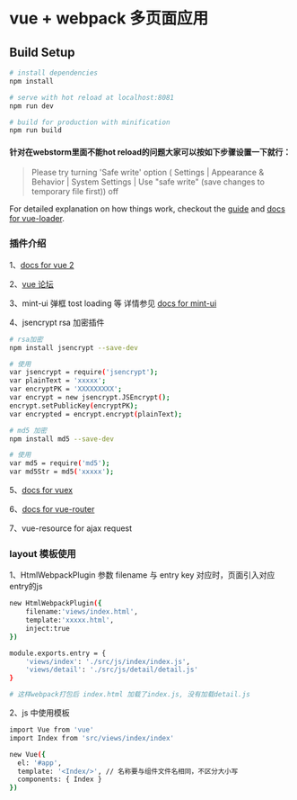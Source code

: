 # vue + webpack 多页面应用

## Build Setup

``` bash
# install dependencies
npm install

# serve with hot reload at localhost:8081
npm run dev

# build for production with minification
npm run build
```
#### 针对在webstorm里面不能hot reload的问题大家可以按如下步骤设置一下就行：
> Please try turning 'Safe write' option ( Settings | Appearance & Behavior | System Settings | Use "safe write" (save changes to temporary file first)) off

For detailed explanation on how things work, checkout the [guide](http://vuejs-templates.github.io/webpack/) and [docs for vue-loader](http://vuejs.github.io/vue-loader).


### 插件介绍
1、[docs for vue 2](https://cn.vuejs.org/v2/api/#Vue-set)

2、[vue 论坛](https://forum.vuejs.org/)

3、mint-ui  弹框 tost loading 等 详情参见 
  [docs for mint-ui](http://mint-ui.github.io/docs)

4、jsencrypt rsa 加密插件

``` bash
# rsa加密
npm install jsencrypt --save-dev

# 使用
var jsencrypt = require('jsencrypt');
var plainText = 'xxxxx';
var encryptPK = 'XXXXXXXXX';
var encrypt = new jsencrypt.JSEncrypt();
encrypt.setPublicKey(encryptPK);
var encrypted = encrypt.encrypt(plainText);

# md5 加密
npm install md5 --save-dev

# 使用
var md5 = require('md5');
var md5Str = md5('xxxxx');
```

5、[docs for vuex](http://vuex.vuejs.org/zh-cn/intro.html)

6、[docs for vue-router](http://router.vuejs.org/zh-cn/)

7、vue-resource for ajax request



### layout 模板使用
1、HtmlWebpackPlugin 参数 filename 与 entry key 对应时，页面引入对应entry的js

``` bash
new HtmlWebpackPlugin({
	filename:'views/index.html',
	template:'xxxxx.html',
	inject:true
})

module.exports.entry = {
	'views/index': './src/js/index/index.js',
	'views/detail': './src/js/detail/detail.js'
}

# 这样webpack打包后 index.html 加载了index.js, 没有加载detail.js
```

2、js 中使用模板

``` bash
import Vue from 'vue'
import Index from 'src/views/index/index'

new Vue({
  el: '#app',
  template: '<Index/>', // 名称要与组件文件名相同，不区分大小写
  components: { Index }
})

```